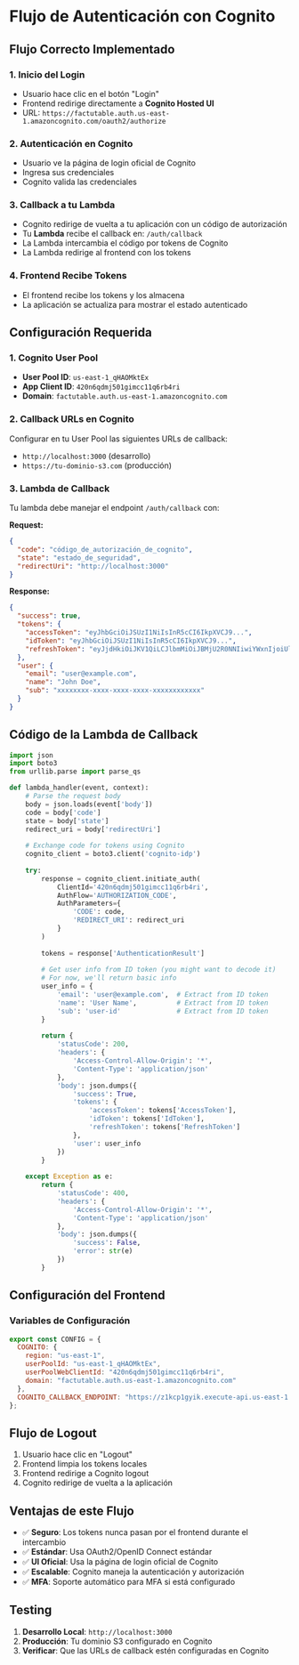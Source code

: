 # Flujo de Autenticación con Cognito

## Flujo Correcto Implementado

### 1. **Inicio del Login**
- Usuario hace clic en el botón "Login"
- Frontend redirige directamente a **Cognito Hosted UI**
- URL: `https://factutable.auth.us-east-1.amazoncognito.com/oauth2/authorize`

### 2. **Autenticación en Cognito**
- Usuario ve la página de login oficial de Cognito
- Ingresa sus credenciales
- Cognito valida las credenciales

### 3. **Callback a tu Lambda**
- Cognito redirige de vuelta a tu aplicación con un código de autorización
- Tu **Lambda** recibe el callback en: `/auth/callback`
- La Lambda intercambia el código por tokens de Cognito
- La Lambda redirige al frontend con los tokens

### 4. **Frontend Recibe Tokens**
- El frontend recibe los tokens y los almacena
- La aplicación se actualiza para mostrar el estado autenticado

## Configuración Requerida

### 1. **Cognito User Pool**
- **User Pool ID**: `us-east-1_qHAOMktEx`
- **App Client ID**: `420n6qdmj501gimcc11q6rb4ri`
- **Domain**: `factutable.auth.us-east-1.amazoncognito.com`

### 2. **Callback URLs en Cognito**
Configurar en tu User Pool las siguientes URLs de callback:
- `http://localhost:3000` (desarrollo)
- `https://tu-dominio-s3.com` (producción)

### 3. **Lambda de Callback**
Tu lambda debe manejar el endpoint `/auth/callback` con:

**Request:**
```json
{
  "code": "código_de_autorización_de_cognito",
  "state": "estado_de_seguridad",
  "redirectUri": "http://localhost:3000"
}
```

**Response:**
```json
{
  "success": true,
  "tokens": {
    "accessToken": "eyJhbGciOiJSUzI1NiIsInR5cCI6IkpXVCJ9...",
    "idToken": "eyJhbGciOiJSUzI1NiIsInR5cCI6IkpXVCJ9...",
    "refreshToken": "eyJjdHkiOiJKV1QiLCJlbmMiOiJBMjU2R0NNIiwiYWxnIjoiUlNBLU9BRVAifQ..."
  },
  "user": {
    "email": "user@example.com",
    "name": "John Doe",
    "sub": "xxxxxxxx-xxxx-xxxx-xxxx-xxxxxxxxxxxx"
  }
}
```

## Código de la Lambda de Callback

```python
import json
import boto3
from urllib.parse import parse_qs

def lambda_handler(event, context):
    # Parse the request body
    body = json.loads(event['body'])
    code = body['code']
    state = body['state']
    redirect_uri = body['redirectUri']
    
    # Exchange code for tokens using Cognito
    cognito_client = boto3.client('cognito-idp')
    
    try:
        response = cognito_client.initiate_auth(
            ClientId='420n6qdmj501gimcc11q6rb4ri',
            AuthFlow='AUTHORIZATION_CODE',
            AuthParameters={
                'CODE': code,
                'REDIRECT_URI': redirect_uri
            }
        )
        
        tokens = response['AuthenticationResult']
        
        # Get user info from ID token (you might want to decode it)
        # For now, we'll return basic info
        user_info = {
            'email': 'user@example.com',  # Extract from ID token
            'name': 'User Name',          # Extract from ID token
            'sub': 'user-id'              # Extract from ID token
        }
        
        return {
            'statusCode': 200,
            'headers': {
                'Access-Control-Allow-Origin': '*',
                'Content-Type': 'application/json'
            },
            'body': json.dumps({
                'success': True,
                'tokens': {
                    'accessToken': tokens['AccessToken'],
                    'idToken': tokens['IdToken'],
                    'refreshToken': tokens['RefreshToken']
                },
                'user': user_info
            })
        }
        
    except Exception as e:
        return {
            'statusCode': 400,
            'headers': {
                'Access-Control-Allow-Origin': '*',
                'Content-Type': 'application/json'
            },
            'body': json.dumps({
                'success': False,
                'error': str(e)
            })
        }
```

## Configuración del Frontend

### Variables de Configuración
```javascript
export const CONFIG = {
  COGNITO: {
    region: "us-east-1",
    userPoolId: "us-east-1_qHAOMktEx",
    userPoolWebClientId: "420n6qdmj501gimcc11q6rb4ri",
    domain: "factutable.auth.us-east-1.amazoncognito.com"
  },
  COGNITO_CALLBACK_ENDPOINT: "https://z1kcp1gyik.execute-api.us-east-1.amazonaws.com/prod/auth/callback"
};
```

## Flujo de Logout

1. Usuario hace clic en "Logout"
2. Frontend limpia los tokens locales
3. Frontend redirige a Cognito logout
4. Cognito redirige de vuelta a la aplicación

## Ventajas de este Flujo

- ✅ **Seguro**: Los tokens nunca pasan por el frontend durante el intercambio
- ✅ **Estándar**: Usa OAuth2/OpenID Connect estándar
- ✅ **UI Oficial**: Usa la página de login oficial de Cognito
- ✅ **Escalable**: Cognito maneja la autenticación y autorización
- ✅ **MFA**: Soporte automático para MFA si está configurado

## Testing

1. **Desarrollo Local**: `http://localhost:3000`
2. **Producción**: Tu dominio S3 configurado en Cognito
3. **Verificar**: Que las URLs de callback estén configuradas en Cognito
